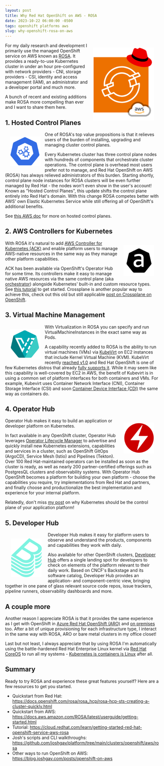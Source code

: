 ```yaml
---
layout: post
title: Why Red Hat OpenShift on AWS - ROSA
date: 2023-10-22 06:00:00 -0500
tags: openshift platforms aws
slug: why-openshift-rosa-on-aws
---
```


<img style="float:right;margin:15px" width=200 alt="ROSA logo" src="../assets/rosa/rosa-logo.png" />

For my daily research and development I primarily use the managed OpenShift
service on AWS known as [ROSA](https://aws.amazon.com/rosa/). It provides a
ready-to-use Kubernetes cluster in under an hour pre-configured with network
providers - CNI, storage providers - CSI, identity and access management (IAM),
an administrator and a developer portal and much more.

A bunch of recent and existing additions make ROSA more compelling than ever and
I want to share them here.

## 1. Hosted Control Planes

<img style="float:left;margin:15px" width=100 alt="Kubernetes Control Plane logo" src="../assets/rosa/control-plane-icon.png" />

One of ROSA's top value propositions is that it relieves users of the burden of
installing, upgrading and managing cluster control planes.

Every Kubernetes cluster has three control plane nodes with hundreds of
components that orchestrate cluster operations. The control plane is overhead most users
prefer not to manage, and Red Hat OpenShift on AWS (ROSA) has always relieved
administrators of this burden. Starting shortly, control plane node instances
for ROSA clusters will be even further managed by Red Hat - the nodes won't even
show in the user's account! Known as "Hosted Control Planes", this update shifts
the control plane entirely into Red Hat's domain. With this change ROSA competes
better with AWS' own Elastic Kubernetes Service while still offering all of
OpenShift's additional benefits.

See [this AWS doc](https://docs.aws.amazon.com/ROSA/latest/userguide/rosa-deployment-options.html)
for more on hosted control planes.

## 2. AWS Controllers for Kubernetes

<img style="float:right;margin:15px" width=100 alt="AWS Controllers for Kubernetes (ACK) logo" src="../assets/rosa/ack-logo.png" />

With ROSA it's natural to add [AWS Controller for Kubernetes
(ACK)](https://aws-controllers-k8s.github.io/community/docs/community/overview/)
and enable platform users to manage AWS-native resources in the same way as they
manage other platform capabilities.

ACK has been available via OpenShift's Operator Hub for some time. Its
controllers make it easy to manage native AWS resources via the same control
plane (aka
[orchestrator](https://blog.joshgav.com/posts/orchestrate-platforms-with-kubernetes))
alongside Kubernetes' built-in and custom resource types. See [this
tutorial](https://docs.openshift.com/rosa/cloud_experts_tutorials/cloud-experts-using-aws-ack.html)
to get started. Crossplane is another popular way to achieve this, check out
this old but still applicable [post on Crossplane on
OpenShift](https://blog.crossplane.io/crossplane-openshift-operator-cloud-native-services/).

## 3. Virtual Machine Management

<img style="float:left;margin:15px" width=100 alt="Kubevirt logo" src="../assets/rosa/kubevirt-icon-color.png" />

With Virtualization in ROSA you can specify and run VirtualMachineInstances in
the exact same way as Pods.

A capability recently added to ROSA is the ability to run virtual machines (VMs)
via [KubeVirt](https://kubevirt.io/) on EC2 instances that include Kernel
Virtual Machine (KVM). KubeVirt recently [reached
v1.0](https://kubevirt.io/2023/KubeVirt-v1-has-landed.html) and Red Hat
OpenShift is one of few Kubernetes distros that already [fully supports
it](https://docs.openshift.com/container-platform/4.13/virt/about-virt.html).
While it may seem like this capability is well-covered by EC2 in AWS, the
benefit of Kubevirt is in using a common set of platform interfaces for
both containers and VMs. For example, Kubevirt uses Container Network
Interface (CNI), Container Storage Interface (CSI) and soon [Container Device
Interface (CDI)](https://github.com/cncf-tags/container-device-interface) the
same way as containers do.

## 4. Operator Hub

<img style="float:right;margin:15px" width=100 alt="Operator Framework logo" src="../assets/rosa/operatorframework-icon-color.png" />

Operator Hub makes it easy to build an application or developer platform on
Kubernetes.

In fact available in any OpenShift cluster, Operator Hub leverages [Operator
Lifecycle Manager](https://olm.operatorframework.io/) to advertise and quickly
install new Kubernetes extensions, capabilities and services in a cluster, such
as OpenShift GitOps (ArgoCD), Service Mesh (Istio) and Pipelines (Tekton). Over
100 Red Hat-maintained operators can be installed as soon as the cluster is
ready, as well as nearly 200 partner-certified offerings such as PostgresQL
clusters and observability systems. With Operator Hub OpenShift becomes a
platform for building your own platform - choose the capabilities you require,
try implementations from Red Hat and partners, and finally choose and productionalize
the best implementation and experience for your internal platform.

Relatedly, don't miss [my
post](https://blog.joshgav.com/posts/orchestrate-platforms-with-kubernetes) on why
Kubernetes should be the control plane of your application platform!

## 5. Developer Hub

<img style="float:left;margin:20px" width=100 alt="Backstage logo" src="../assets/rosa/backstage-icon-color.png" />

Developer Hub makes it easy for platform users to observe and understand the
products, components and capabilities they work with daily.

Also available for other OpenShift clusters, [Developer
Hub](https://developers.redhat.com/products/developer-hub/overview) offers a
single landing spot for developers to check on elements of the platform relevant
to their daily work. Based on CNCF's Backstage and its software catalog,
Developer Hub provides an application- and component-centric view, bringing
together in one pane of glass relevant source code repos, issue trackers,
pipeline runners, observability dashboards and more.

## A couple more

Another reason I appreciate ROSA is that it provides the same experience as I
get with OpenShift in [Azure Red Hat OpenShift
(ARO)](https://azure.microsoft.com/en-us/products/openshift) and [on
premises](https://www.redhat.com/technologies/cloud-computing/openshift/try-it)
too. After a bit of unique provisioning for each infrastructure type, I interact
in the same way with ROSA, ARO or bare metal clusters in my office closet!

Last but not least, I always appreciate that by using ROSA I'm automatically
using the battle-hardened Red Hat Enterprise Linux kernel via [Red Hat
CoreOS](https://docs.openshift.com/container-platform/4.13/architecture/architecture-rhcos.html)
to run all my systems - [Kubernetes is containers is
Linux](https://www.redhat.com/en/blog/containers-are-linux) after all.

## Summary

Ready to try ROSA and experience these great features yourself? Here are a few resources to get you started.

- Quickstart from Red Hat: <https://docs.openshift.com/rosa/rosa_hcp/rosa-hcp-sts-creating-a-cluster-quickly.html>
- Quickstart from AWS: <https://docs.aws.amazon.com/ROSA/latest/userguide/getting-started.html>
- Tutorial: <https://cloud.redhat.com/learn/getting-started-red-hat-openshift-service-aws-rosa>
- Josh's scripts and CLI walkthroughs: <https://github.com/joshgav/platform/tree/main/clusters/openshift/aws/rosa>
- Other ways to run OpenShift on AWS: <https://blog.joshgav.com/posts/openshift-on-aws>
